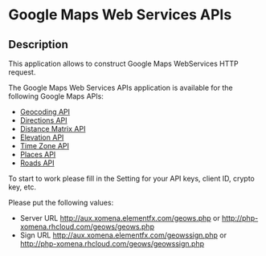 Google Maps Web Services APIs
====================================

## Description
This application allows to construct Google Maps WebServices HTTP request.

The Google Maps Web Services APIs application is available for the following Google Maps 
APIs:

 - [Geocoding API]
 - [Directions API]
 - [Distance Matrix API]
 - [Elevation API]
 - [Time Zone API]
 - [Places API]
 - [Roads API]
 
To start to work please fill in the Setting for your API keys, client ID, crypto key, etc. 

Please put the following values:
 - Server URL
        http://aux.xomena.elementfx.com/geows.php
        or
        http://php-xomena.rhcloud.com/geows/geows.php
 - Sign URL
        http://aux.xomena.elementfx.com/geowssign.php
        or
        http://php-xomena.rhcloud.com/geows/geowssign.php
 
[Geocoding API]: https://developers.google.com/maps/documentation/geocoding 
[Directions API]: https://developers.google.com/maps/documentation/directions
[Distance Matrix API]: https://developers.google.com/maps/documentation/distancematrix
[Elevation API]: https://developers.google.com/maps/documentation/elevation
[Time Zone API]: https://developers.google.com/maps/documentation/timezone
[Places API]: https://developers.google.com/places/documentation/index
[Roads API]: https://developers.google.com/maps/documentation/roads

 